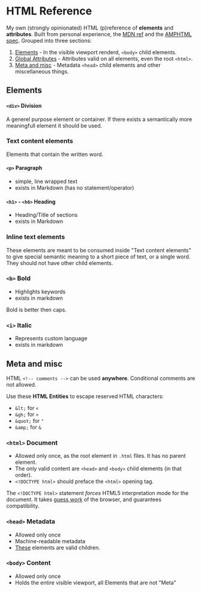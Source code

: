 # HTML Reference

My own (strongly opinionated) HTML (p)reference of **elements** and **attributes**. Built from personal experience, the [MDN ref](https://developer.mozilla.org/en-US/docs/Web/HTML/Reference) and the [AMPHTML spec](https://github.com/ampproject/amphtml/blob/main/docs/spec/amp-html-format.md). Grouped into three sections:

1. [Elements](#Elements) - In the visible viewport renderd, `<body>` child elements.
2. [Global Attributes](#Global-Attributes) - Attributes valid on all elements, even the root `<html>`.
3. [Meta and misc](#Meta-and-misc) - Metadata `<head>` child elements and other miscellaneous things.

## Elements

#### `<div>` Division

A generel purpose element or container. If there exists a semantically more meaningfull element it should be used.

### Text content elements

Elements that contain the written word.

#### `<p>` Paragraph

- simple, line wrapped text
- exists in Markdown (has no statement/operator)

#### `<h1>` - `<h6>` Heading

- Heading/Title of sections
- exists in Markdown

### Inline text elements

These elements are meant to be consumed inside "Text content elements" to give special semantic meaning to a short piece of text, or a single word. They should not have other child elements.

### `<b>` Bold

- Highlights keywords
- exists in markdown

Bold is better then caps.

### `<i>` Italic

- Represents custom language
- exists in markdown

## Meta and misc

HTML `<!-- comments -->` can be used **anywhere**. Conditional comments are not allowed.

Use these **HTML Entities** to escape reserved HTML characters:

- `&lt;` for `<`
- `&gh;` for `>`
- `&quot;` for `"`
- `&amp;` for `&`

### `<html>` Document

- Allowed only once, as the root element in `.html` files. It has no parent element.
- The only valid content are `<head>` and `<body>` child elements (in that order).
- `<!DOCTYPE html>` should preface the `<html>` opening tag.

The `<!DOCTYPE html>` statement _forces_ HTML5 interpretation mode for the document. It takes [guess work](https://developer.mozilla.org/en-US/docs/Web/HTML/Quirks_Mode_and_Standards_Mode) of the browser, and guarantees compatibility.

### `<head>` Metadata

- Allowed only once
- Machine-readable metadata
- [These](https://developer.mozilla.org/en-US/docs/Web/HTML/Element/head#see_also) elements are valid children.

### `<body>` Content

- Allowed only once
- Holds the entire visible viewport, all Elements that are not "Meta"
